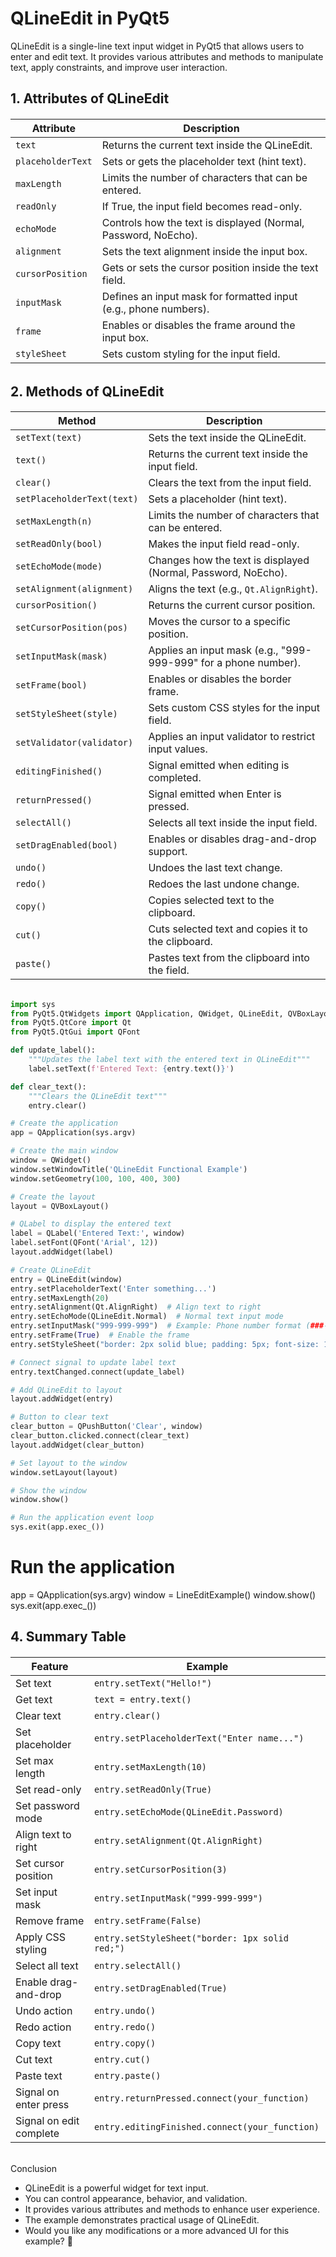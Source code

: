# QLineEdit in PyQt5

QLineEdit is a single-line text input widget in PyQt5 that allows users to enter and edit text. It provides various attributes and methods to manipulate text, apply constraints, and improve user interaction.

## 1. Attributes of QLineEdit
<h6>

| Attribute          | Description |
|-------------------|-------------|
| `text`           | Returns the current text inside the QLineEdit. |
| `placeholderText` | Sets or gets the placeholder text (hint text). |
| `maxLength`      | Limits the number of characters that can be entered. |
| `readOnly`       | If True, the input field becomes read-only. |
| `echoMode`       | Controls how the text is displayed (Normal, Password, NoEcho). |
| `alignment`      | Sets the text alignment inside the input box. |
| `cursorPosition` | Gets or sets the cursor position inside the text field. |
| `inputMask`      | Defines an input mask for formatted input (e.g., phone numbers). |
| `frame`          | Enables or disables the frame around the input box. |
| `styleSheet`     | Sets custom styling for the input field. |

</h6>

## 2. Methods of QLineEdit

<h6>  
  
| Method | Description |
|-------------------------|------------------------------------------------|
| `setText(text)`         | Sets the text inside the QLineEdit. |
| `text()`                | Returns the current text inside the input field. |
| `clear()`               | Clears the text from the input field. |
| `setPlaceholderText(text)` | Sets a placeholder (hint text). |
| `setMaxLength(n)`       | Limits the number of characters that can be entered. |
| `setReadOnly(bool)`     | Makes the input field read-only. |
| `setEchoMode(mode)`     | Changes how the text is displayed (Normal, Password, NoEcho). |
| `setAlignment(alignment)` | Aligns the text (e.g., `Qt.AlignRight`). |
| `cursorPosition()`      | Returns the current cursor position. |
| `setCursorPosition(pos)` | Moves the cursor to a specific position. |
| `setInputMask(mask)`    | Applies an input mask (e.g., "999-999-999" for a phone number). |
| `setFrame(bool)`        | Enables or disables the border frame. |
| `setStyleSheet(style)`  | Sets custom CSS styles for the input field. |
| `setValidator(validator)` | Applies an input validator to restrict input values. |
| `editingFinished()`     | Signal emitted when editing is completed. |
| `returnPressed()`       | Signal emitted when Enter is pressed. |
| `selectAll()`           | Selects all text inside the input field. |
| `setDragEnabled(bool)`  | Enables or disables drag-and-drop support. |
| `undo()`                | Undoes the last text change. |
| `redo()`                | Redoes the last undone change. |
| `copy()`                | Copies selected text to the clipboard. |
| `cut()`                 | Cuts selected text and copies it to the clipboard. |
| `paste()`               | Pastes text from the clipboard into the field. |

 </h6>

```py
import sys
from PyQt5.QtWidgets import QApplication, QWidget, QLineEdit, QVBoxLayout, QPushButton, QLabel
from PyQt5.QtCore import Qt
from PyQt5.QtGui import QFont

def update_label():
    """Updates the label text with the entered text in QLineEdit"""
    label.setText(f'Entered Text: {entry.text()}')

def clear_text():
    """Clears the QLineEdit text"""
    entry.clear()

# Create the application
app = QApplication(sys.argv)

# Create the main window
window = QWidget()
window.setWindowTitle('QLineEdit Functional Example')
window.setGeometry(100, 100, 400, 300)

# Create the layout
layout = QVBoxLayout()

# QLabel to display the entered text
label = QLabel('Entered Text:', window)
label.setFont(QFont('Arial', 12))
layout.addWidget(label)

# Create QLineEdit
entry = QLineEdit(window)
entry.setPlaceholderText('Enter something...')
entry.setMaxLength(20)
entry.setAlignment(Qt.AlignRight)  # Align text to right
entry.setEchoMode(QLineEdit.Normal)  # Normal text input mode
entry.setInputMask("999-999-999")  # Example: Phone number format (###-###-###)
entry.setFrame(True)  # Enable the frame
entry.setStyleSheet("border: 2px solid blue; padding: 5px; font-size: 14px;")

# Connect signal to update label text
entry.textChanged.connect(update_label)

# Add QLineEdit to layout
layout.addWidget(entry)

# Button to clear text
clear_button = QPushButton('Clear', window)
clear_button.clicked.connect(clear_text)
layout.addWidget(clear_button)

# Set layout to the window
window.setLayout(layout)

# Show the window
window.show()

# Run the application event loop
sys.exit(app.exec_())
```

# Run the application

app = QApplication(sys.argv)
window = LineEditExample()
window.show()
sys.exit(app.exec_())
## 4. Summary Table
<h6>

| Feature | Example |
|------------|------------------|
| Set text | `entry.setText("Hello!")` |
| Get text | `text = entry.text()` |
| Clear text | `entry.clear()` |
| Set placeholder | `entry.setPlaceholderText("Enter name...")` |
| Set max length | `entry.setMaxLength(10)` |
| Set read-only | `entry.setReadOnly(True)` |
| Set password mode | `entry.setEchoMode(QLineEdit.Password)` |
| Align text to right | `entry.setAlignment(Qt.AlignRight)` |
| Set cursor position | `entry.setCursorPosition(3)` |
| Set input mask | `entry.setInputMask("999-999-999")` |
| Remove frame | `entry.setFrame(False)` |
| Apply CSS styling | `entry.setStyleSheet("border: 1px solid red;")` |
| Select all text | `entry.selectAll()` |
| Enable drag-and-drop | `entry.setDragEnabled(True)` |
| Undo action | `entry.undo()` |
| Redo action | `entry.redo()` |
| Copy text | `entry.copy()` |
| Cut text | `entry.cut()` |
| Paste text | `entry.paste()` |
| Signal on enter press | `entry.returnPressed.connect(your_function)` |
| Signal on edit complete | `entry.editingFinished.connect(your_function)` |
 </h6>

Conclusion
- QLineEdit is a powerful widget for text input.
- You can control appearance, behavior, and validation.
- It provides various attributes and methods to enhance user experience.
- The example demonstrates practical usage of QLineEdit.
- Would you like any modifications or a more advanced UI for this example? 🚀

 
